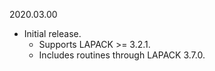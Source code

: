 2020.03.00
  - Initial release.
    - Supports LAPACK >= 3.2.1.
    - Includes routines through LAPACK 3.7.0.
